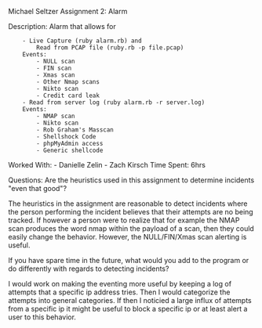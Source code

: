 Michael Seltzer
Assignment 2: Alarm

Description: 
	Alarm that allows for 
	
		- Live Capture (ruby alarm.rb) and 
			Read from PCAP file (ruby.rb -p file.pcap)
		Events:
			- NULL scan
			- FIN scan
			- Xmas scan
			- Other Nmap scans
			- Nikto scan
			- Credit card leak
		- Read from server log (ruby alarm.rb -r server.log)
		Events:
			- NMAP scan
			- Nikto scan
			- Rob Graham's Masscan
			- Shellshock Code
			- phpMyAdmin access
			- Generic shellcode
Worked With:
	- Danielle Zelin
	- Zach Kirsch
Time Spent: 6hrs

Questions:
Are the heuristics used in this assignment to determine incidents "even that good"?

The heuristics in the assignment are reasonable to detect incidents where the person performing the incident believes that their attempts are no being tracked. If however a person were to realize that for example the NMAP scan produces the word nmap within the payload of a scan, then they could easily change the behavior. However, the NULL/FIN/Xmas scan alerting is useful. 

If you have spare time in the future, what would you add to the program or do differently with regards to detecting incidents?

I would work on making the eventing more useful by keeping a log of attempts that a specific ip address tries. Then I would categorize the attempts into general categories. If then I noticied a large influx of attempts from a specific ip it might be useful to block a specific ip or at least alert a user to this behavior. 
